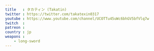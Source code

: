 ```yaml
---
title   : タカティン (Takatin)
twitter : https://twitter.com/takatexin0317
youtube : https://www.youtube.com/channel/UCOTTu45uWc6bhGV5bfVlq7w
twitch  : 
patreon : 
country : jp
weapons :
    - long-sword
---
```



